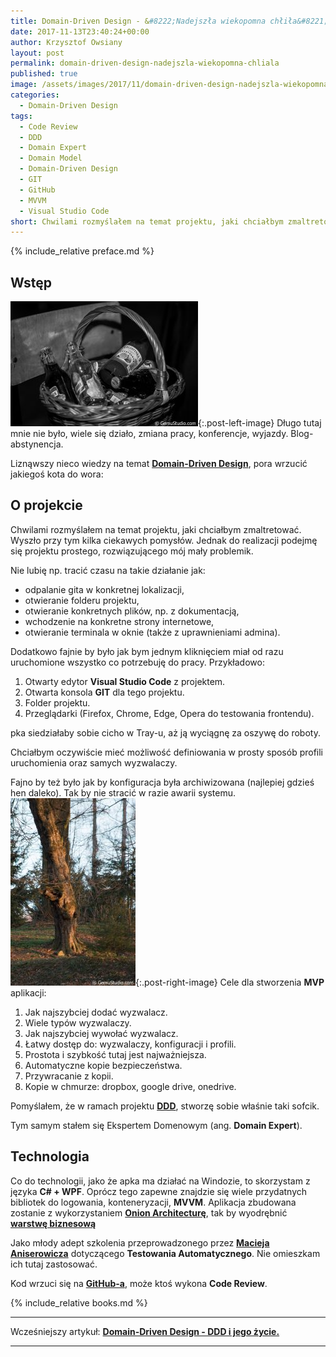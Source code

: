 ```yaml
---
title: Domain-Driven Design - &#8222;Nadejszła wiekopomna chłiła&#8221;.
date: 2017-11-13T23:40:24+00:00
author: Krzysztof Owsiany
layout: post
permalink: domain-driven-design-nadejszla-wiekopomna-chliala
published: true
image: /assets/images/2017/11/domain-driven-design-nadejszla-wiekopomna-chliala/post.jpg
categories:
  - Domain-Driven Design
tags:
  - Code Review
  - DDD
  - Domain Expert
  - Domain Model
  - Domain-Driven Design
  - GIT
  - GitHub
  - MVVM
  - Visual Studio Code
short: Chwilami rozmyślałem na temat projektu, jaki chciałbym zmaltretować. Wyszło przy tym kilka ciekawych pomysłów. Jednak do realizacji podejmę się projektu prostego, rozwiązującego mój mały problemik.
---
```

{% include_relative preface.md %}

## Wstęp
[![Domain-Driven Design][post]][post-big]{:.post-left-image}
Długo tutaj mnie nie było, wiele się działo, zmiana pracy, konferencje, wyjazdy. Blog-abstynencja.

Liznąwszy nieco wiedzy na temat **[Domain-Driven Design][ddd]**, pora wrzucić jakiegoś kota do wora:

## O projekcie
Chwilami rozmyślałem na temat projektu, jaki chciałbym zmaltretować. Wyszło przy tym kilka ciekawych pomysłów. Jednak do realizacji podejmę się projektu prostego, rozwiązującego mój mały problemik.
    
Nie lubię np. tracić czasu na takie działanie jak:

* odpalanie gita w konkretnej lokalizacji,
* otwieranie folderu projektu,
* otwieranie konkretnych plików, np. z dokumentacją,
* wchodzenie na konkretne strony internetowe,
* otwieranie terminala w oknie (także z uprawnieniami admina).
    
Dodatkowo fajnie by było jak bym jednym kliknięciem miał od razu uruchomione wszystko co potrzebuję do pracy.
Przykładowo:

1. Otwarty edytor **Visual Studio Code** z projektem.
2. Otwarta konsola **GIT** dla tego projektu.
3. Folder projektu.
4. Przeglądarki (Firefox, Chrome, Edge, Opera do testowania frontendu).

pka siedziałaby sobie cicho w Tray-u, aż ją wyciągnę za oszywę do roboty.

Chciałbym oczywiście mieć możliwość definiowania w prosty sposób profili uruchomienia oraz samych wyzwalaczy.

Fajno by też było jak by konfiguracja była archiwizowana (najlepiej gdzieś hen daleko). Tak by nie stracić w razie awarii systemu.
[![Domain Expert][image1]][image1-big]{:.post-right-image}
Cele dla stworzenia **MVP** aplikacji:
1. Jak najszybciej dodać wyzwalacz.
2. Wiele typów wyzwalaczy.
3. Jak najszybciej wywołać wyzwalacz.
4. Łatwy dostęp do: wyzwalaczy, konfiguracji i profili.
5. Prostota i szybkość tutaj jest najważniejsza.
6. Automatyczne kopie bezpieczeństwa.
7. Przywracanie z kopii.
8. Kopie w chmurze: dropbox, google drive, onedrive.

Pomyślałem, że w ramach projektu **[DDD][ddd]**, stworzę sobie właśnie taki sofcik.

Tym samym stałem się Ekspertem Domenowym (ang. **Domain Expert**).

## Technologia
   
Co do technologii, jako że apka ma działać na Windozie, to skorzystam z języka **C# + WPF**. Oprócz tego zapewne znajdzie się wiele przydatnych bibliotek do logowania, konteneryzacji, **MVVM**.
Aplikacja zbudowana zostanie z wykorzystaniem **[Onion Architecturę][onion]**, tak by wyodrębnić **[warstwę biznesową][ddd-layer]**

Jako młody adept szkolenia przeprowadzonego przez **[Macieja Aniserowicza][procent]** dotyczącego **Testowania Automatycznego**. Nie omieszkam ich tutaj zastosować.
    
Kod wrzuci się na **[GitHub-a][mygithub]**, może ktoś wykona **Code Review**.

{% include_relative books.md %}

---
Wcześniejszy artykuł: **[Domain-Driven Design - DDD i jego życie.][previous]**

---
[previous]: {{site.url}}/ddd-i-jego-zycie


[ddd]: {{site.url}}/domain-driven-design-wstep
[onion]: {{site.url}}/architektura-cebuli
[ddd-layer]: {{site.url}}/domain-driven-design-izolacja-przy-pomocy
[procent]: http://devstyle.pl
[mygithub]: https://github.com/krzysztofowsiany


[post]: /assets/images/2017/11/domain-driven-design-nadejszla-wiekopomna-chliala/post.jpg
[post-big]: /assets/images/2017/11/domain-driven-design-nadejszla-wiekopomna-chliala/post-big.jpg

[image1]: /assets/images/2017/11/domain-driven-design-nadejszla-wiekopomna-chliala/image1.jpg
[image1-big]: /assets/images/2017/11/domain-driven-design-nadejszla-wiekopomna-chliala/image1-big.jpg